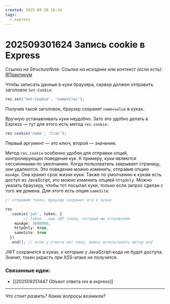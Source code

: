```yaml
---
created: 2025-09-30 16:24
tags:
  - express
---
```

# 202509301624 Запись cookie в Express

*Ссылка на StructureNote:* 
*Ссылка на исходник или контекст (если есть):* [ЯПрактикум](https://practicum.yandex.ru/learn/backend-nodejs/courses/16b47298-e20d-4fde-9619-1ab305039a00/sprints/564238/topics/511a777e-323b-4964-9150-d06eaeb48080/lessons/3d8e13d7-2dcf-49d1-aac9-2931ec400478/)

Чтобы записать данные в куки браузера, сервер должен отправить заголовок `Set-Cookie`:

```ts
res.set('Set-Cookie', 'name=Стас');
```

Получив такой заголовок, браузер сохранит `name=value` в куках.

Вручную устанавливать куки неудобно. Зато это удобно делать в Express — тут для этого есть метод `res.cookie`:

```ts
res.cookie('name', 'Стас');
```

Первый аргумент — это ключ, второй — значение.

Метод `res.cookie` особенно удобен для отправки опций, контролирующих поведение кук. К примеру, куки являются сессионными по умолчанию. Когда пользователь закрывает страницу, они удаляются. Это поведение можно изменить, отправив опцию `maxAge`. Она хранит срок жизни куки. Также по умолчанию к кукам есть доступ из JavaScript, это можно изменить опцией `httpOnly`. Можно указать браузеру, чтобы тот посылал куки, только если запрос сделан с того же домена. Для этого есть опция `sameSite`:

```ts
// отправим токен, браузер сохранит его в куках

res
  .cookie('jwt', token, {
        // token - наш JWT токен, который мы отправляем
    maxAge: 3600000,
    httpOnly: true,
    sameSite: true
  })
  .end(); // если у ответа нет тела, можно использовать метод end
```

JWT сохранится в куках, к которым у JavaScript-кода не будет доступа. Значит, токен украсть при XSS-атаке не получится.

### Связанные идеи:

* [[202509251447 Объект ответа res в express]]
---

*Что стоит развить? Какие вопросы возникли?*
